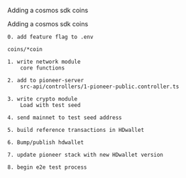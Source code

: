 Adding a cosmos sdk coins


Adding a cosmos sdk coins
    
    0. add feature flag to .env
    
    coins/*coin
    
    1. write network module
        core functions
    
    2. add to pioneer-server         
        src-api/controllers/1-pioneer-public.controller.ts
            
    3. write crypto module  
        Load with test seed
    
    4. send mainnet to test seed address    
    
    5. build reference transactions in HDwallet   
        
    6. Bump/publish hdwallet
    
    7. update pioneer stack with new HDwallet version
    
    8. begin e2e test process
    
